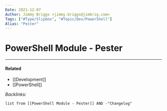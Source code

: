 ```yaml
---
Date: 2021-12-07
Author: Jimmy Briggs <jimmy.briggs@jimbrig.com>
Tags: ["#Type/Slipbox", "#Topic/Dev/PowerShell"]
Alias: "Pester"
---
```


# PowerShell Module - Pester

***

#### Related

- [[Development]]
- [[PowerShell]]

*Backlinks:*

```dataview
list from [[PowerShell Module - Pester]] AND -"Changelog"
```